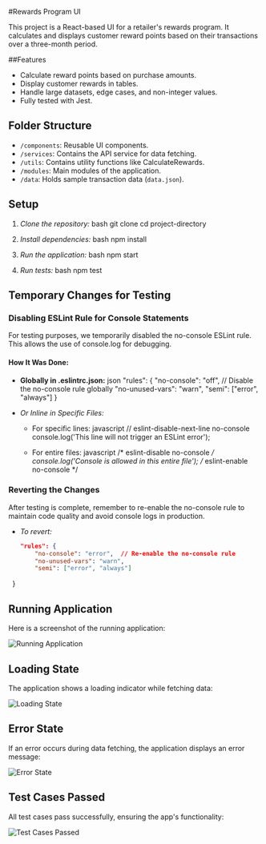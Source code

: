 #Rewards Program UI

This project is a React-based UI for a retailer's rewards program. It calculates and displays customer reward points based on their transactions over a three-month period.

##Features
- Calculate reward points based on purchase amounts.
- Display customer rewards in tables.
- Handle large datasets, edge cases, and non-integer values.
- Fully tested with Jest.

## Folder Structure
- `/components`: Reusable UI components.
- `/services`: Contains the API service for data fetching.
- `/utils`: Contains utility functions like CalculateRewards.
- `/modules`: Main modules of the application.
- `/data`: Holds sample transaction data (`data.json`).

## Setup

1. *Clone the repository:*
    bash
    git clone <repo-url>
    cd project-directory
    

2. *Install dependencies:*
    bash
    npm install
    

3. *Run the application:*
    bash
    npm start
    

4. *Run tests:*
    bash
    npm test

## Temporary Changes for Testing

### Disabling ESLint Rule for Console Statements

For testing purposes, we temporarily disabled the no-console ESLint rule. This allows the use of console.log for debugging.

#### How It Was Done:
- **Globally in .eslintrc.json:**
    json
    "rules": {
        "no-console": "off",  // Disable the no-console rule globally
        "no-unused-vars": "warn",
        "semi": ["error", "always"]
    }
    
- *Or Inline in Specific Files:*
    - For specific lines:
      javascript
      // eslint-disable-next-line no-console
      console.log('This line will not trigger an ESLint error');
      
    - For entire files:
      javascript
      /* eslint-disable no-console */
      console.log('Console is allowed in this entire file');
      /* eslint-enable no-console */


### Reverting the Changes
After testing is complete, remember to re-enable the no-console rule to maintain code quality and avoid console logs in production.

- *To revert:*
  ```json
  "rules": {
      "no-console": "error",  // Re-enable the no-console rule
      "no-unused-vars": "warn",
      "semi": ["error", "always"]
  }

## Running Application

Here is a screenshot of the running application:

![Running Application](./src/screenshots/running_application.png)

## Loading State

The application shows a loading indicator while fetching data:

![Loading State](./src/screenshots/loading_state.png)

## Error State

If an error occurs during data fetching, the application displays an error message:

![Error State](./src/screenshots/error_state.png)

## Test Cases Passed

All test cases pass successfully, ensuring the app's functionality:

![Test Cases Passed](./src/screenshots/tests_passed.png)